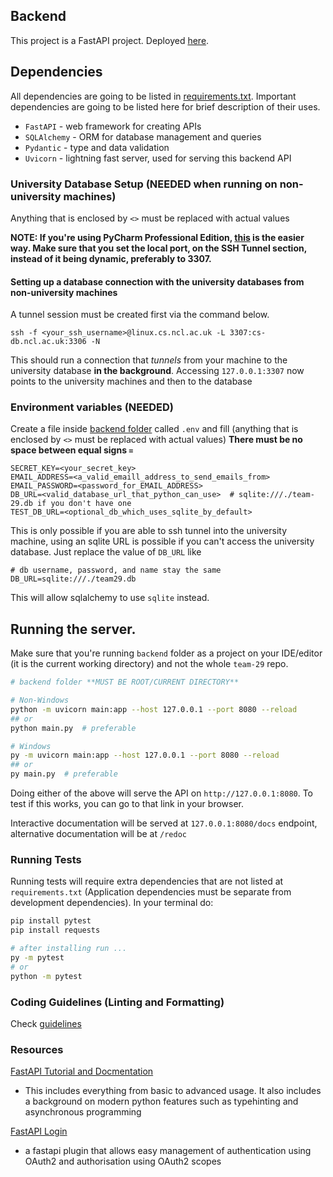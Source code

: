 ## Backend
This project is a FastAPI project. Deployed [here](https://fast-api-tanimals.herokuapp.com/docs).


## Dependencies
All dependencies are going to be listed in [requirements.txt](./requirements.txt). 
Important dependencies are going to be listed here for brief description of their uses.
- `FastAPI` - web framework for creating APIs
- `SQLAlchemy` - ORM for database management and queries
- `Pydantic` - type and data validation
- `Uvicorn` - lightning fast server, used for serving this backend API

### University Database Setup (**NEEDED when running on non-university machines**)
Anything that is enclosed by `<>` must be replaced with actual values

**NOTE: If you're using PyCharm Professional Edition, [this](https://ncl.instructure.com/courses/39968/files/5003547)
is the easier way. Make sure that you set the local port, on the SSH Tunnel section, instead of it being dynamic, 
preferably to 3307.**


#### Setting up a database connection with the university databases from non-university machines

A tunnel session must be created first via the command below.
```shell
ssh -f <your_ssh_username>@linux.cs.ncl.ac.uk -L 3307:cs-db.ncl.ac.uk:3306 -N
```
This should run a connection that *tunnels* from your machine to the university database **in the background**.
Accessing `127.0.0.1:3307` now points to the university machines and then to the database


### Environment variables (**NEEDED**)
Create a file inside [backend folder](../backend) called `.env` and fill 
(anything that is enclosed by `<>` must be replaced with actual values)
**There must be no space between equal signs `=`**
```
SECRET_KEY=<your_secret_key> 
EMAIL_ADDRESS=<a_valid_emaill_address_to_send_emails_from>
EMAIL_PASSWORD=<password_for_EMAIL_ADDRESS>
DB_URL=<valid_database_url_that_python_can_use>  # sqlite:///./team-29.db if you don't have one
TEST_DB_URL=<optional_db_which_uses_sqlite_by_default>
```
This is only possible if you are able to ssh tunnel into the university machine, using an sqlite URL is possible
if you can't access the university database. Just replace the value of `DB_URL` like
```
# db username, password, and name stay the same
DB_URL=sqlite:///./team29.db
```
This will allow sqlalchemy to use `sqlite` instead.


## Running the server.
Make sure that you're running `backend` folder as a project on your IDE/editor (it is the current working directory)
and not the whole `team-29` repo.
```sh
# backend folder **MUST BE ROOT/CURRENT DIRECTORY**

# Non-Windows
python -m uvicorn main:app --host 127.0.0.1 --port 8080 --reload
## or
python main.py  # preferable

# Windows
py -m uvicorn main:app --host 127.0.0.1 --port 8080 --reload
## or
py main.py  # preferable
```
Doing either of the above will serve the API on `http://127.0.0.1:8080`. 
To test if this works, you can go to that link in your browser.

Interactive documentation will be served at `127.0.0.1:8080/docs` endpoint, alternative documentation will be at `/redoc`


### Running Tests
Running tests will require extra dependencies that are not listed at `requirements.txt` 
(Application dependencies must be separate from development dependencies). In your terminal do:
```sh
pip install pytest
pip install requests

# after installing run ...
py -m pytest
# or 
python -m pytest
```

### Coding Guidelines (Linting and Formatting)
Check [guidelines](./GUIDELINES.md)

### Resources
[FastAPI Tutorial and Docmentation](https://fastapi.tiangolo.com/tutorial/)
- This includes everything from basic to advanced usage. It also includes 
a background on modern python features such as typehinting and asynchronous programming

[FastAPI Login](https://fastapi-login.readthedocs.io/)
- a fastapi plugin that allows easy management of authentication 
using OAuth2 and authorisation using OAuth2 scopes
